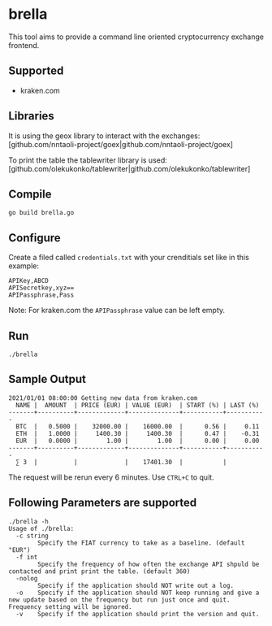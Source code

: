 # brella

This tool aims to provide a command line oriented cryptocurrency exchange frontend.

## Supported

- kraken.com

## Libraries

It is using the geox library to interact with the exchanges:  
[github.com/nntaoli-project/goex|github.com/nntaoli-project/goex]

To print the table the tablewriter library is used:  
[github.com/olekukonko/tablewriter|github.com/olekukonko/tablewriter]

## Compile

``` shell
go build brella.go
```

## Configure

Create a filed called `credentials.txt` with your crenditials set like in this example:

``` csv
APIKey,ABCD
APISecretkey,xyz==
APIPassphrase,Pass
```

Note: For kraken.com the `APIPassphrase` value can be left empty.

## Run

``` shell
./brella
```

## Sample Output

``` shell
2021/01/01 08:00:00 Getting new data from kraken.com
  NAME |  AMOUNT  | PRICE (EUR) | VALUE (EUR)  | START (%) | LAST (%)  
-------+----------+-------------+--------------+-----------+-----------
  BTC  |   0.5000 |    32000.00 |    16000.00  |      0.56 |     0.11
  ETH  |   1.0000 |     1400.30 |     1400.30  |      0.47 |    -0.31
  EUR  |   0.0000 |        1.00 |        1.00  |      0.00 |     0.00 
-------+----------+-------------+--------------+-----------+-----------
  ∑ 3  |          |             |    17401.30  |           |           

```

The request will be rerun every 6 minutes. Use `CTRL+C` to quit.

## Following Parameters are supported

``` shell
./brella -h
Usage of ./brella:
  -c string
        Specify the FIAT currency to take as a baseline. (default "EUR")
  -f int
        Specify the frequency of how often the exchange API shpuld be contacted and print print the table. (default 360)
  -nolog
        Specify if the application should NOT write out a log.
  -o    Specify if the application should NOT keep running and give a new update based on the frequency but run just once and quit. Frequency setting will be ignored.
  -v    Specify if the application should print the version and quit.
  ```
